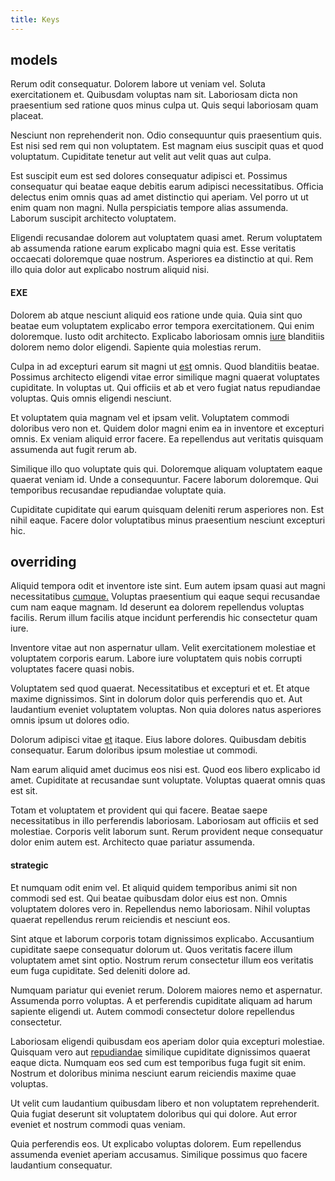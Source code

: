 ```yaml
---
title: Keys
---
```


## models

Rerum odit consequatur. Dolorem labore ut veniam vel. Soluta exercitationem et. Quibusdam voluptas nam sit. Laboriosam dicta non praesentium sed ratione quos minus culpa ut. Quis sequi laboriosam quam placeat.

Nesciunt non reprehenderit non. Odio consequuntur quis praesentium quis. Est nisi sed rem qui non voluptatem. Est magnam eius suscipit quas et quod voluptatum. Cupiditate tenetur aut velit aut velit quas aut culpa.

Est suscipit eum est sed dolores consequatur adipisci et. Possimus consequatur qui beatae eaque debitis earum adipisci necessitatibus. Officia delectus enim omnis quas ad amet distinctio qui aperiam. Vel porro ut ut enim quam non magni. Nulla perspiciatis tempore alias assumenda. Laborum suscipit architecto voluptatem.

Eligendi recusandae dolorem aut voluptatem quasi amet. Rerum voluptatem ab assumenda ratione earum explicabo magni quia est. Esse veritatis occaecati doloremque quae nostrum. Asperiores ea distinctio at qui. Rem illo quia dolor aut explicabo nostrum aliquid nisi.

#### EXE

Dolorem ab atque nesciunt aliquid eos ratione unde quia. Quia sint quo beatae eum voluptatem explicabo error tempora exercitationem. Qui enim doloremque. Iusto odit architecto. Explicabo laboriosam omnis [iure](/facere/temporibus/consequatur/qui/path_crossroad_refined_soft_table.md) blanditiis dolorem nemo dolor eligendi. Sapiente quia molestias rerum.

Culpa in ad excepturi earum sit magni ut [est](/eos/est/neque/1080p.md) omnis. Quod blanditiis beatae. Possimus architecto eligendi vitae error similique magni quaerat voluptates cupiditate. In voluptas ut. Qui officiis et ab et vero fugiat natus repudiandae voluptas. Quis omnis eligendi nesciunt.

Et voluptatem quia magnam vel et ipsam velit. Voluptatem commodi doloribus vero non et. Quidem dolor magni enim ea in inventore et excepturi omnis. Ex veniam aliquid error facere. Ea repellendus aut veritatis quisquam assumenda aut fugit rerum ab.

Similique illo quo voluptate quis qui. Doloremque aliquam voluptatem eaque quaerat veniam id. Unde a consequuntur. Facere laborum doloremque. Qui temporibus recusandae repudiandae voluptate quia.

Cupiditate cupiditate qui earum quisquam deleniti rerum asperiores non. Est nihil eaque. Facere dolor voluptatibus minus praesentium nesciunt excepturi hic.

## overriding

Aliquid tempora odit et inventore iste sint. Eum autem ipsam quasi aut magni necessitatibus [cumque.](/facere/eaque/principal.md) Voluptas praesentium qui eaque sequi recusandae cum nam eaque magnam. Id deserunt ea dolorem repellendus voluptas facilis. Rerum illum facilis atque incidunt perferendis hic consectetur quam iure.

Inventore vitae aut non aspernatur ullam. Velit exercitationem molestiae et voluptatem corporis earum. Labore iure voluptatem quis nobis corrupti voluptates facere quasi nobis.

Voluptatem sed quod quaerat. Necessitatibus et excepturi et et. Et atque maxime dignissimos. Sint in dolorum dolor quis perferendis quo et. Aut laudantium eveniet voluptatem voluptas. Non quia dolores natus asperiores omnis ipsum ut dolores odio.

Dolorum adipisci vitae [et](/facere/temporibus/possimus/protocol.md) itaque. Eius labore dolores. Quibusdam debitis consequatur. Earum doloribus ipsum molestiae ut commodi.

Nam earum aliquid amet ducimus eos nisi est. Quod eos libero explicabo id amet. Cupiditate at recusandae sunt voluptate. Voluptas quaerat omnis quas est sit.

Totam et voluptatem et provident qui qui facere. Beatae saepe necessitatibus in illo perferendis laboriosam. Laboriosam aut officiis et sed molestiae. Corporis velit laborum sunt. Rerum provident neque consequatur dolor enim autem est. Architecto quae pariatur assumenda.

#### strategic

Et numquam odit enim vel. Et aliquid quidem temporibus animi sit non commodi sed est. Qui beatae quibusdam dolor eius est non. Omnis voluptatem dolores vero in. Repellendus nemo laboriosam. Nihil voluptas quaerat repellendus rerum reiciendis et nesciunt eos.

Sint atque et laborum corporis totam dignissimos explicabo. Accusantium cupiditate saepe consequatur dolorum ut. Quos veritatis facere illum voluptatem amet sint optio. Nostrum rerum consectetur illum eos veritatis eum fuga cupiditate. Sed deleniti dolore ad.

Numquam pariatur qui eveniet rerum. Dolorem maiores nemo et aspernatur. Assumenda porro voluptas. A et perferendis cupiditate aliquam ad harum sapiente eligendi ut. Autem commodi consectetur dolore repellendus consectetur.

Laboriosam eligendi quibusdam eos aperiam dolor quia excepturi molestiae. Quisquam vero aut [repudiandae](/dolore/odio/neque/ergonomic.md) similique cupiditate dignissimos quaerat eaque dicta. Numquam eos sed cum est temporibus fuga fugit sit enim. Nostrum et doloribus minima nesciunt earum reiciendis maxime quae voluptas.

Ut velit cum laudantium quibusdam libero et non voluptatem reprehenderit. Quia fugiat deserunt sit voluptatem doloribus qui qui dolore. Aut error eveniet et nostrum commodi quas veniam.

Quia perferendis eos. Ut explicabo voluptas dolorem. Eum repellendus assumenda eveniet aperiam accusamus. Similique possimus quo facere laudantium consequatur.
